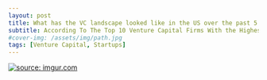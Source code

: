 ```yaml
---
layout: post
title: What has the VC landscape looked like in the US over the past 5 years? 
subtitle: According To The Top 10 Venture Capital Firms With the Highest Win Ratio 
#cover-img: /assets/img/path.jpg
tags: [Venture Capital, Startups]
---
```

<a href="https://imgur.com/ncg94N2"><img src="https://i.imgur.com/ncg94N2m.png" title="source: imgur.com" /></a>

